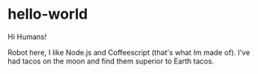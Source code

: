 # hello-world

Hi Humans!

Robot here, I like Node.js and Coffeescript (that's what Im made of).
I've had tacos on the moon and find them superior to Earth tacos.

